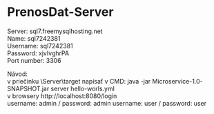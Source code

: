 # PrenosDat-Server

Server: sql7.freemysqlhosting.net  
Name: sql7242381  
Username: sql7242381  
Password: xjvIvghrPA  
Port number: 3306  

Návod:  
v priečinku \Server\target napísať v CMD: java -jar Microservice-1.0-SNAPSHOT.jar server hello-worls.yml  
v browsery http://localhost:8080/login  
username: admin / password: admin
username: user / password: user  
